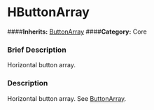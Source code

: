 #  HButtonArray  
####**Inherits:** [ButtonArray](class_buttonarray)
####**Category:** Core

###  Brief Description  
Horizontal button array.

###  Description  
Horizontal button array. See [ButtonArray](class_buttonarray).
